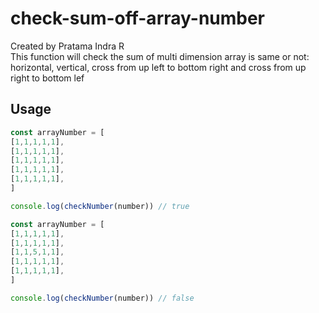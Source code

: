 # check-sum-off-array-number
Created by Pratama Indra R <br/>
This function will check the sum of multi dimension array is same or not:
horizontal, vertical, cross from up left to bottom right and cross from up right to bottom lef
## Usage

```js
const arrayNumber = [
[1,1,1,1,1],
[1,1,1,1,1],
[1,1,1,1,1],
[1,1,1,1,1],
[1,1,1,1,1],
]

console.log(checkNumber(number)) // true

const arrayNumber = [
[1,1,1,1,1],
[1,1,1,1,1],
[1,1,5,1,1],
[1,1,1,1,1],
[1,1,1,1,1],
]

console.log(checkNumber(number)) // false

```
